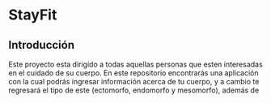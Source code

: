 # StayFit
## Introducción
Este proyecto esta dirigido a todas aquellas personas que esten interesadas en el cuidado de su cuerpo.
En este repositorio encontrarás una aplicación con la cual podrás ingresar información acerca de tu cuerpo, y a cambio te regresará el tipo de este (ectomorfo, endomorfo y mesomorfo), además de 


